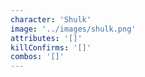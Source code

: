 ```yaml
---
character: 'Shulk'
image: '../images/shulk.png'
attributes: '[]'
killConfirms: '[]'
combos: '[]'
---
```

